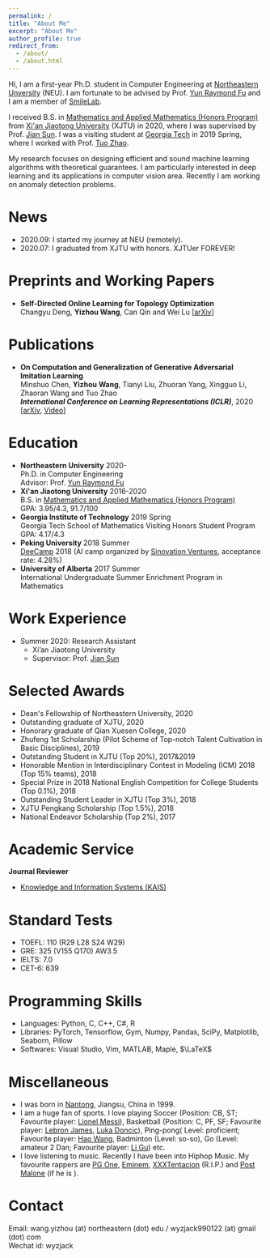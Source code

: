 ```yaml
---
permalink: /
title: "About Me"
excerpt: "About Me"
author_profile: true
redirect_from: 
  - /about/
  - /about.html
---
```

Hi, I am a first-year Ph.D. student in Computer Engineering at [Northeastern Unversity](https://www.northeastern.edu/) (NEU). I am fortunate to be advised by Prof. [Yun Raymond Fu](http://www1.ece.neu.edu/~yunfu/) and I am a member of [SmileLab](https://web.northeastern.edu/smilelab/). 

I received  B.S. in [Mathematics and Applied Mathematics (Honors Program)](http://bjb.xjtu.edu.cn/info/1071/2192.htm) from [Xi'an Jiaotong University](http://en.xjtu.edu.cn/index.htm) (XJTU) in 2020, where I was supervised by Prof. [Jian Sun](http://gr.xjtu.edu.cn/web/jiansun). I was a visiting student at [Georgia Tech](https://www.gatech.edu/) in 2019 Spring, where I worked with Prof. [Tuo Zhao](https://www2.isye.gatech.edu/~tzhao80/). 

My research focuses on designing efficient and sound machine learning algorithms with theoretical guarantees. I am particularly interested in deep learning and its applications in computer vision area. Recently I am working on anomaly detection problems. 


# News
* 2020.09: I started my journey at NEU (remotely).
* 2020.07: I graduated from XJTU with honors. XJTUer FOREVER!

Preprints and Working Papers
=====
* **Self-Directed Online Learning for Topology Optimization**  
Changyu Deng, **Yizhou Wang**, Can Qin and Wei Lu [[arXiv](https://arxiv.org/pdf/2002.01927.pdf)]

Publications
======
* **On Computation and Generalization of Generative Adversarial Imitation Learning**  
Minshuo Chen, **Yizhou Wang**, Tianyi Liu, Zhuoran Yang, Xingguo Li, Zhaoran Wang and Tuo Zhao  
***International Conference on Learning Representations (ICLR)***, 2020 [[arXiv](https://arxiv.org/abs/2001.02792), [Video](https://iclr.cc/virtual_2020/poster_BJl-5pNKDB.html)] 

Education
======
* **Northeastern University**  2020-  
Ph.D. in Computer Engineering  
Advisor: Prof. [Yun Raymond Fu](http://www1.ece.neu.edu/~yunfu/)
* **Xi'an Jiaotong University**  2016-2020  
B.S. in [Mathematics and Applied Mathematics (Honors Program)](http://bjb.xjtu.edu.cn/info/1071/2192.htm)  
GPA: 3.95/4.3, 91.7/100
* **Georgia Institute of Technology**  2019 Spring  
Georgia Tech School of Mathematics Visiting Honors Student Program  
GPA: 4.17/4.3
* **Peking University**  2018 Summer  
[DeeCamp](https://deecamp.com/#/home) 2018 (AI camp organized by [Sinovation Ventures](http://www.sinovationventures.com/), acceptance rate: 4.28%)
* **University of Alberta**  2017 Summer  
International Undergraduate Summer Enrichment Program in Mathematics

Work Experience
======
* Summer 2020: Research Assistant
  * Xi’an Jiaotong University
  * Supervisor: Prof. [Jian Sun](http://gr.xjtu.edu.cn/web/jiansun)
  

Selected Awards 
======
* Dean's Fellowship of Northeastern University, 2020
* Outstanding graduate of XJTU, 2020
* Honorary graduate of Qian Xuesen College, 2020
* Zhufeng 1st Scholarship (Pilot Scheme of Top-notch Talent Cultivation in Basic Disciplines), 2019
* Outstanding Student in XJTU (Top 20%), 2017&2019
* Honorable Mention in Interdisciplinary Contest in Modeling (ICM) 2018 (Top 15% teams), 2018
* Special Prize in 2018 National English Competition for College Students (Top 0.1%), 2018
* Outstanding Student Leader in XJTU (Top 3%), 2018
* XJTU Pengkang Scholarship (Top 1.5%), 2018
* National Endeavor Scholarship (Top 2%), 2017

Academic Service
======
**Journal Reviewer**  
* [Knowledge and Information Systems (KAIS)](https://www.springer.com/journal/10115)
  

Standard Tests
======
* TOEFL: 110 (R29 L28 S24 W29)
* GRE: 325 (V155 Q170) AW3.5
* IELTS: 7.0
* CET-6: 639

Programming Skills
======
* Languages: Python, C, C++, C#, R
* Libraries: PyTorch, Tensorflow, Gym, Numpy, Pandas, SciPy, Matplotlib, Seaborn, Pillow
* Softwares: Visual Studio, Vim, MATLAB, Maple, $\LaTeX\$

Miscellaneous
=====
* I was born in [Nantong](https://en.wikipedia.org/wiki/Nantong), Jiangsu, China in 1999.  
* I am a huge fan of sports. I love playing Soccer (Position: CB, ST; Favourite player: [Lionel Messi](https://en.wikipedia.org/wiki/Lionel_Messi)), Basketball (Position: C, PF, SF; Favourite player: [Lebron James](https://en.wikipedia.org/wiki/LeBron_James), [Luka Doncic](https://en.wikipedia.org/wiki/Luka_Don%C4%8Di%C4%87)), Ping-pong( Level: proficient; Favourite player: [Hao Wang](https://en.wikipedia.org/wiki/Wang_Hao_(table_tennis,_born_1983)), Badminton (Level: so-so), Go (Level: amateur 2 Dan; Favourite player: [Li Gu](https://en.wikipedia.org/wiki/Gu_Li_(Go_player))) etc.   
* I love listening to music. Recently I have been into Hiphop Music. My favourite rappers are [PG One](https://zh.wikipedia.org/wiki/PG_One), [Eminem](https://www.eminem.com/), [XXXTentacion](https://en.wikipedia.org/wiki/XXXTentacion) (R.I.P.) and [Post Malone](https://en.wikipedia.org/wiki/Post_Malon) (if he is ).

Contact
=====
Email: wang.yizhou (at) northeastern (dot) edu / wyzjack990122 (at) gmail (dot) com  
Wechat id: wyzjack
